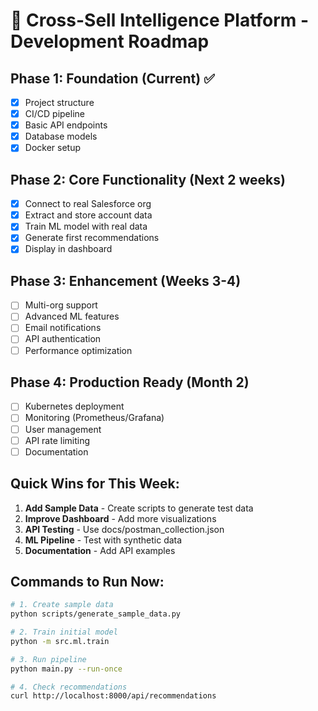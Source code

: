 # 🚀 Cross-Sell Intelligence Platform - Development Roadmap

## Phase 1: Foundation (Current) ✅
- [x] Project structure
- [x] CI/CD pipeline
- [x] Basic API endpoints
- [x] Database models
- [x] Docker setup

## Phase 2: Core Functionality (Next 2 weeks)
- [x] Connect to real Salesforce org
- [x] Extract and store account data
- [x] Train ML model with real data
- [x] Generate first recommendations
- [x] Display in dashboard

## Phase 3: Enhancement (Weeks 3-4)
- [ ] Multi-org support
- [ ] Advanced ML features
- [ ] Email notifications
- [ ] API authentication
- [ ] Performance optimization

## Phase 4: Production Ready (Month 2)
- [ ] Kubernetes deployment
- [ ] Monitoring (Prometheus/Grafana)
- [ ] User management
- [ ] API rate limiting
- [ ] Documentation

## Quick Wins for This Week:
1. **Add Sample Data** - Create scripts to generate test data
2. **Improve Dashboard** - Add more visualizations
3. **API Testing** - Use docs/postman_collection.json
4. **ML Pipeline** - Test with synthetic data
5. **Documentation** - Add API examples

## Commands to Run Now:
```bash
# 1. Create sample data
python scripts/generate_sample_data.py

# 2. Train initial model
python -m src.ml.train

# 3. Run pipeline
python main.py --run-once

# 4. Check recommendations
curl http://localhost:8000/api/recommendations
```
